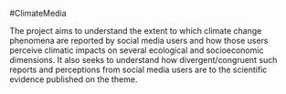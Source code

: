 #ClimateMedia 

The project aims to understand the extent to which climate change phenomena are reported by social media users and how those users perceive climatic impacts on several ecological and socioeconomic dimensions. It also seeks to understand how divergent/congruent such reports and perceptions from social media users are to the scientific evidence published on the theme.
